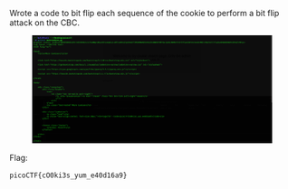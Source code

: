 Wrote a code to bit flip each sequence of the cookie to perform a bit flip attack on the CBC.

<figure><img src="./flag.png"></figure>

Flag:
```
picoCTF{cO0ki3s_yum_e40d16a9}
```